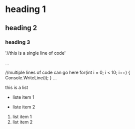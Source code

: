  # heading 1
 ## heading 2
 ### heading 3

 '//this is a single line of code' 

 ...

 //multiple lines of code can go here
 for(int i = 0; i < 10; i++)
 {
   Console.WriteLine(i);
 }
 ...


 this is a list
 + liste item 1
 - liste item 2

 1. list item 1
 2. list item 2
